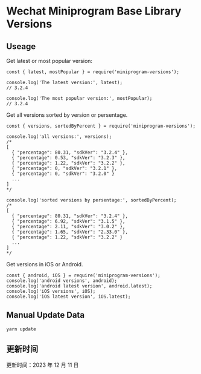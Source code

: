 
# Wechat Miniprogram Base Library Versions

## Useage

Get latest or most popular version:

```;
const { latest, mostPopular } = require('miniprogram-versions');

console.log('The latest version:', latest);
// 3.2.4

console.log('The most popular version:', mostPopular);
// 3.2.4

```

Get all versions sorted by version or persentage.

```
const { versions, sortedByPercent } = require('miniprogram-versions');

console.log('all versions:', versions);
/*
[
  { "percentage": 80.31, "sdkVer": "3.2.4" },
  { "percentage": 0.53, "sdkVer": "3.2.3" },
  { "percentage": 1.22, "sdkVer": "3.2.2" },
  { "percentage": 0, "sdkVer": "3.2.1" },
  { "percentage": 0, "sdkVer": "3.2.0" }
  ...
]
*/

console.log('sorted versions by persentage:', sortedByPercent);
/*
[
  { "percentage": 80.31, "sdkVer": "3.2.4" },
  { "percentage": 6.92, "sdkVer": "3.1.5" },
  { "percentage": 2.11, "sdkVer": "3.0.2" },
  { "percentage": 1.65, "sdkVer": "2.33.0" },
  { "percentage": 1.22, "sdkVer": "3.2.2" }
  ...
]
*/
```

Get versions in iOS or Android.

```
const { android, iOS } = require('miniprogram-versions');
console.log('android versions', android);
console.log('android latest version', android.latest);
console.log('iOS versions', iOS);
console.log('iOS latest version', iOS.latest);
```

## Manual Update Data

```
yarn update
```

## 更新时间

更新时间：2023 年 12 月 11 日
